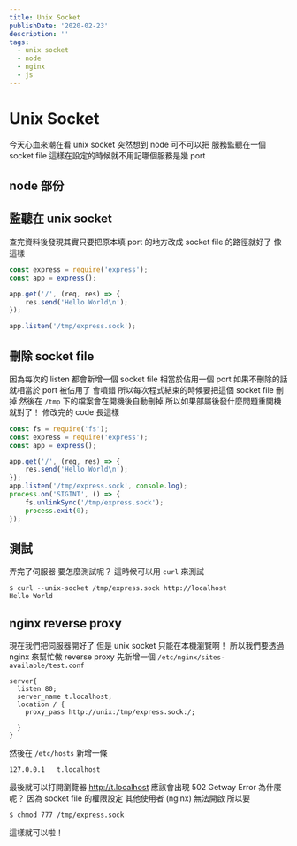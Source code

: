 ```yaml
---
title: Unix Socket
publishDate: '2020-02-23'
description: ''
tags:
  - unix socket
  - node
  - nginx
  - js
---
```


# Unix Socket

今天心血來潮在看 unix socket
突然想到 node 可不可以把 服務監聽在一個 socket file
這樣在設定的時候就不用記哪個服務是幾 port

## node 部份

## 監聽在 unix socket

查完資料後發現其實只要把原本填 port 的地方改成 socket file 的路徑就好了
像這樣

```js
const express = require('express');
const app = express();

app.get('/', (req, res) => {
	res.send('Hello World\n');
});

app.listen('/tmp/express.sock');
```

## 刪除 socket file

因為每次的 listen 都會新增一個 socket file
相當於佔用一個 port
如果不刪除的話就相當於 port 被佔用了
會噴錯
所以每次程式結束的時候要把這個 socket file 刪掉
然後在 `/tmp` 下的檔案會在開機後自動刪掉
所以如果部屬後發什麼問題重開機就對了！
修改完的 code 長這樣

```js
const fs = require('fs');
const express = require('express');
const app = express();

app.get('/', (req, res) => {
	res.send('Hello World\n');
});
app.listen('/tmp/express.sock', console.log);
process.on('SIGINT', () => {
	fs.unlinkSync('/tmp/express.sock');
	process.exit(0);
});
```

## 測試

弄完了伺服器
要怎麼測試呢？
這時候可以用 `curl` 來測試

```
$ curl --unix-socket /tmp/express.sock http://localhost
Hello World
```

## nginx reverse proxy

現在我們把伺服器開好了
但是 unix socket 只能在本機瀏覽啊！
所以我們要透過 nginx 來幫忙做 reverse proxy
先新增一個 `/etc/nginx/sites-available/test.conf`

```
server{
  listen 80;
  server_name t.localhost;
  location / {
    proxy_pass http://unix:/tmp/express.sock:/;

  }
}
```

然後在 `/etc/hosts` 新增一條

```
127.0.0.1	t.localhost
```

最後就可以打開瀏覽器 http://t.localhost
應該會出現 502 Getway Error
為什麼呢？
因為 socket file 的權限設定
其他使用者 (nginx) 無法開啟
所以要

```
$ chmod 777 /tmp/express.sock
```

這樣就可以啦！
